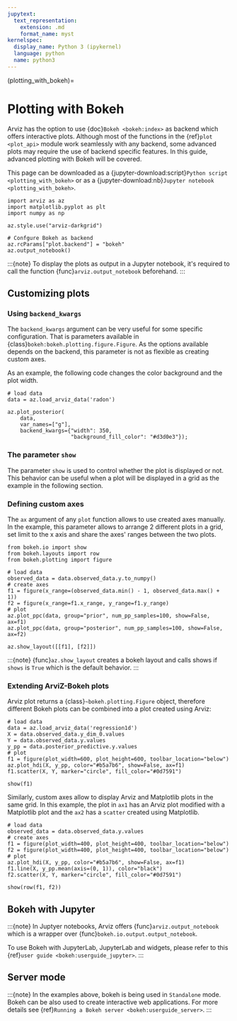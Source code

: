 ```yaml
---
jupytext:
  text_representation:
    extension: .md
    format_name: myst
kernelspec:
  display_name: Python 3 (ipykernel)
  language: python
  name: python3
---
```


(plotting_with_bokeh)=

# Plotting with Bokeh

Arviz has the option to use {doc}`Bokeh <bokeh:index>` as backend which offers interactive plots. Although most of the functions in the {ref}`plot <plot_api>` module work seamlessly with any backend, some advanced plots may require the use of backend specific features. In this guide, advanced plotting with Bokeh will be covered.

This page can be downloaded as a {jupyter-download:script}`Python script <plotting_with_bokeh>`
or as a {jupyter-download:nb}`Jupyter notebook <plotting_with_bokeh>`.

```{code-cell} ipython3
import arviz as az
import matplotlib.pyplot as plt
import numpy as np

az.style.use("arviz-darkgrid")

# Confgure Bokeh as backend
az.rcParams["plot.backend"] = "bokeh"
az.output_notebook()
```

:::{note}
To display the plots as output in a Jupyter notebook, it's required to call the function  {func}`arviz.output_notebook` beforehand.
:::


## Customizing plots


### Using `backend_kwargs`

The `backend_kwargs` argument can be very useful for some specific configuration. That is parameters available in {class}`bokeh:bokeh.plotting.figure.Figure`. As the options available depends on the backend, this parameter is not as flexible as creating custom axes.

As an example, the following code changes the color background and the plot width.

```{code-cell} ipython3
# load data
data = az.load_arviz_data('radon')
```

```{code-cell} ipython3
az.plot_posterior(
    data,
    var_names=["g"],
    backend_kwargs={"width": 350, 
                    "background_fill_color": "#d3d0e3"});
```

### The parameter `show`

The parameter `show` is used to control whether the plot is displayed or not. This behavior can be useful when a plot will be displayed in a grid as the example in the following section.


### Defining custom axes

The `ax` argument of any `plot` function allows to use created axes manually. In the example, this parameter allows to arrange 2 different plots in a grid, set limit to the x axis and share the axes' ranges between the two plots.


```{code-cell} ipython3
from bokeh.io import show
from bokeh.layouts import row
from bokeh.plotting import figure

# load data
observed_data = data.observed_data.y.to_numpy()
# create axes
f1 = figure(x_range=(observed_data.min() - 1, observed_data.max() + 1))
f2 = figure(x_range=f1.x_range, y_range=f1.y_range)
# plot
az.plot_ppc(data, group="prior", num_pp_samples=100, show=False, ax=f1)
az.plot_ppc(data, group="posterior", num_pp_samples=100, show=False, ax=f2)

az.show_layout([[f1], [f2]])
```

:::{note}
{func}`az.show_layout` creates a bokeh layout and calls shows if `shows` is `True` which is the default behavior.
:::

### Extending ArviZ-Bokeh plots

Arviz plot returns a {class}`~bokeh.plotting.Figure` object, therefore different Bokeh plots can be combined into a plot created using Arviz:

```{code-cell} ipython3
# load data
data = az.load_arviz_data('regression1d')
X = data.observed_data.y_dim_0.values
Y = data.observed_data.y.values
y_pp = data.posterior_predictive.y.values
# plot
f1 = figure(plot_width=600, plot_height=600, toolbar_location="below")
az.plot_hdi(X, y_pp, color="#b5a7b6", show=False, ax=f1)
f1.scatter(X, Y, marker="circle", fill_color="#0d7591")

show(f1)
```

Similarly, custom axes allow to display Arviz and Matplotlib plots in the same grid. In this example, the plot in `ax1` has an Arviz plot modified with a Matplotlib plot and the `ax2` has a `scatter` created using Matplotlib.

```{code-cell} ipython3
# load data
observed_data = data.observed_data.y.values
# create axes
f1 = figure(plot_width=400, plot_height=400, toolbar_location="below")
f2 = figure(plot_width=400, plot_height=400, toolbar_location="below")
# plot
az.plot_hdi(X, y_pp, color="#b5a7b6", show=False, ax=f1)
f1.line(X, y_pp.mean(axis=(0, 1)), color="black")
f2.scatter(X, Y, marker="circle", fill_color="#0d7591")

show(row(f1, f2))
```

## Bokeh with Jupyter

:::{note}
In Juptyer notebooks, Arviz offers {func}`arviz.output_notebook` which is a wrapper over {func}`bokeh.io.output.output_notebook`.

To use Bokeh with JupyterLab, JupyterLab and widgets, please refer to this {ref}`user guide <bokeh:userguide_jupyter>`.
:::


## Server mode

:::{note}
In the examples above, bokeh is being used in `Standalone` mode. 
Bokeh can be also used to create interactive web applications. For more details see {ref}`Running a Bokeh server <bokeh:userguide_server>`.
:::
